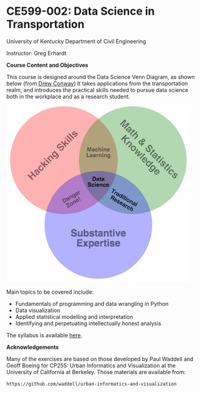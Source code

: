 # CE599-002: Data Science in Transportation 
 
University of Kentucky
Department of Civil Engineering

Instructor: Greg Erhardt

**Course Content and Objectives**

This course is designed around the Data Science Venn Diagram, as shown below (from [Drew Conway](http://drewconway.com/zia/2013/3/26/the-data-science-venn-diagram))  It takes applications from the transportation realm, and introduces the practical skills needed to pursue data science both in the workplace and as a research student.  

![Data Science Venn Diagram](/images/data-science-venn-diagram.png)

Main topics to be covered include: 

- Fundamentals of programming and data wrangling in Python
- Data visualization
- Applied statistical modelling and interpretation 
- Identifying and perpetuating intellectually honest analysis

The syllabus is available [here](ce599-002_syllabus_s18.pdf).

**Acknowledgements**

Many of the exercises are based on those developed by Paul Waddell and Geoff Boeing for CP255: Urban Informatics and Visualization at the University of California at Berkeley.  Those materials are available from: 

	https://github.com/waddell/urban-informatics-and-visualization
